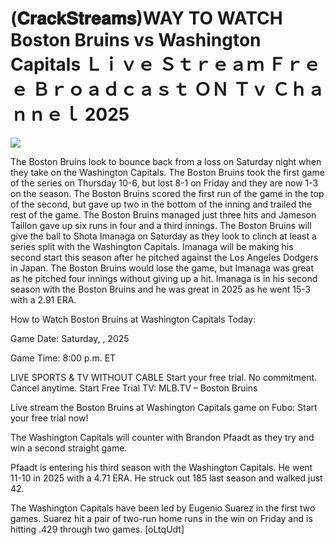 # (𝐂𝐫𝐚𝐜𝐤𝐒𝐭𝐫𝐞𝐚𝐦𝐬)WAY TO WATCH Boston Bruins vs Washington Capitals Ｌｉｖｅ Ｓｔｒｅａｍ Ｆｒｅｅ Ｂｒｏａｄｃａｓｔ ＯＮ Ｔｖ Ｃｈａｎｎｅｌ  2025  
  
  
[![](https://i.imgur.com/qSNzIqt.png)](https://movie.rssnews.media/fgkmMnao.php)  
  
The Boston Bruins look to bounce back from a loss on Saturday night when they take on the Washington Capitals. The Boston Bruins took the first game of the series on Thursday 10-6, but lost 8-1 on Friday and they are now 1-3 on the season. The Boston Bruins scored the first run of the game in the top of the second, but gave up two in the bottom of the inning and trailed the rest of the game. The Boston Bruins managed just three hits and Jameson Taillon gave up six runs in four and a third innings. The Boston Bruins will give the ball to Shota Imanaga on Saturday as they look to clinch at least a series split with the Washington Capitals. Imanaga will be making his second start this season after he pitched against the Los Angeles Dodgers in Japan. The Boston Bruins would lose the game, but Imanaga was great as he pitched four innings without giving up a hit. Imanaga is in his second season with the Boston Bruins and he was great in 2025 as he went 15-3 with a 2.91 ERA.

How to Watch Boston Bruins at Washington Capitals Today:

Game Date: Saturday, , 2025

Game Time: 8:00 p.m. ET

LIVE SPORTS & TV WITHOUT CABLE
Start your free trial. No commitment. Cancel anytime.
Start Free Trial
TV: MLB.TV – Boston Bruins

Live stream the Boston Bruins at Washington Capitals game on Fubo: Start your free trial now!

The Washington Capitals will counter with Brandon Pfaadt as they try and win a second straight game.

Pfaadt is entering his third season with the Washington Capitals. He went 11-10 in 2025 with a 4.71 ERA. He struck out 185 last season and walked just 42.

The Washington Capitals have been led by Eugenio Suarez in the first two games. Suarez hit a pair of two-run home runs in the win on Friday and is hitting .429 through two games. [oLtqUdt]